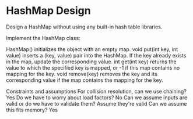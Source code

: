 # HashMap Design

Design a HashMap without using any built-in hash table libraries.

Implement the HashMap class:

HashMap() initializes the object with an empty map.
void put(int key, int value) inserts a (key, value) pair into the HashMap. If the key already exists in the map, update the corresponding value.
int get(int key) returns the value to which the specified key is mapped, or -1 if this map contains no mapping for the key.
void remove(key) removes the key and its corresponding value if the map contains the mapping for the key.

Constraints and assumptions
For collision resolution, can we use chaining?
Yes
Do we have to worry about load factors?
No
Can we assume inputs are valid or do we have to validate them?
Assume they're valid
Can we assume this fits memory?
Yes
